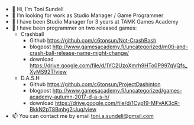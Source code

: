 - 👋 Hi, I’m Toni Sundell
- 👀 I’m looking for work as Studio Manager / Game Programmer
- 🌱 I have been Studio Manager for 3 years at TAMK Games Academy
- 💞️ I have been programmer on two released games:
    - Crashball
        - Github https://github.com/c6tonsun/Not-CrashBash
        - blogpost http://www.gamesacademy.fi/uncategorized/m0ti-and-crash-ball-release-name-might-change/
        - download https://drive.google.com/file/d/1YC2UzoXmrh9HTo0P997qVQfs_XyMS92T/view
    - D.A.S.H
        - Github https://github.com/c6tonsun/ProjectDashinton
        - blogpost http://www.gamesacademy.fi/uncategorized/games-academy-autumn-2017-d-a-s-h/
        - download https://drive.google.com/file/d/1Cyp19-MFvAK3cR-BkkN2pT8Bmhg2rJuq/view
- 📫 You can contact me by email toni.a.sundell@gmail.com 

<!---
c6tonsun/c6tonsun is a ✨ special ✨ repository because its `README.md` (this file) appears on your GitHub profile.
You can click the Preview link to take a look at your changes.
--->
